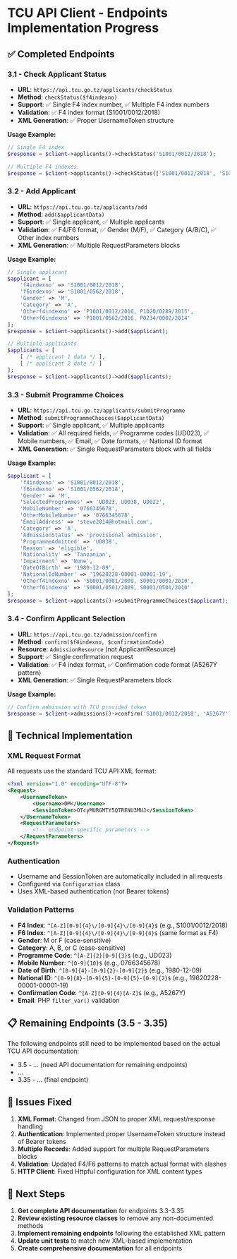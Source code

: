 # TCU API Client - Endpoints Implementation Progress

## ✅ Completed Endpoints

### 3.1 - Check Applicant Status
- **URL**: `https://api.tcu.go.tz/applicants/checkStatus`
- **Method**: `checkStatus($f4indexno)`
- **Support**: ✅ Single F4 index number, ✅ Multiple F4 index numbers
- **Validation**: ✅ F4 index format (S1001/0012/2018)
- **XML Generation**: ✅ Proper UsernameToken structure

**Usage Example:**
```php
// Single F4 index
$response = $client->applicants()->checkStatus('S1001/0012/2018');

// Multiple F4 indexes
$response = $client->applicants()->checkStatus(['S1001/0012/2018', 'S1001/0015/2016']);
```

### 3.2 - Add Applicant
- **URL**: `https://api.tcu.go.tz/applicants/add`
- **Method**: `add($applicantData)`
- **Support**: ✅ Single applicant, ✅ Multiple applicants
- **Validation**: ✅ F4/F6 format, ✅ Gender (M/F), ✅ Category (A/B/C), ✅ Other index numbers
- **XML Generation**: ✅ Multiple RequestParameters blocks

**Usage Example:**
```php
// Single applicant
$applicant = [
    'f4indexno' => 'S1001/0012/2018',
    'f6indexno' => 'S1001/0562/2018',
    'Gender' => 'M',
    'Category' => 'A',
    'Otherf4indexno' => 'P1001/0012/2016, P1020/0289/2015',
    'Otherf6indexno' => 'P1001/0562/2016, P0234/0002/2014'
];
$response = $client->applicants()->add($applicant);

// Multiple applicants
$applicants = [
    [ /* applicant 1 data */ ],
    [ /* applicant 2 data */ ]
];
$response = $client->applicants()->add($applicants);
```

### 3.3 - Submit Programme Choices
- **URL**: `https://api.tcu.go.tz/applicants/submitProgramme`
- **Method**: `submitProgrammeChoices($applicantData)`
- **Support**: ✅ Single applicant, ✅ Multiple applicants
- **Validation**: ✅ All required fields, ✅ Programme codes (UD023), ✅ Mobile numbers, ✅ Email, ✅ Date formats, ✅ National ID format
- **XML Generation**: ✅ Single RequestParameters block with all fields

**Usage Example:**
```php
$applicant = [
    'f4indexno' => 'S1001/0012/2018',
    'f6indexno' => 'S1001/0562/2018',
    'Gender' => 'M',
    'SelectedProgrammes' => 'UD023, UD038, UD022',
    'MobileNumber' => '0766345678',
    'OtherMobileNumber' => '0766345678',
    'EmailAddress' => 'steve2014@hotmail.com',
    'Category' => 'A',
    'AdmissionStatus' => 'provisional admission',
    'ProgrammeAdmitted' => 'UD038',
    'Reason' => 'eligible',
    'Nationality' => 'Tanzanian',
    'Impairment' => 'None',
    'DateOfBirth' => '1980-12-09',
    'NationalIdNumber' => '19620228-00001-00001-19',
    'Otherf4indexno' => 'S0001/0001/2009, S0001/0001/2010',
    'Otherf6indexno' => 'S0001/0501/2009, S0001/0501/2010'
];
$response = $client->applicants()->submitProgrammeChoices($applicant);
```

### 3.4 - Confirm Applicant Selection
- **URL**: `https://api.tcu.go.tz/admission/confirm`
- **Method**: `confirm($f4indexno, $confirmationCode)`
- **Resource**: `AdmissionResource` (not ApplicantResource)
- **Support**: ✅ Single confirmation request
- **Validation**: ✅ F4 index format, ✅ Confirmation code format (A5267Y pattern)
- **XML Generation**: ✅ Single RequestParameters block

**Usage Example:**
```php
// Confirm admission with TCU provided token
$response = $client->admissions()->confirm('S1001/0012/2018', 'A5267Y');
```

## 🔧 Technical Implementation

### XML Request Format
All requests use the standard TCU API XML format:
```xml
<?xml version="1.0" encoding="UTF-8"?>
<Request>
    <UsernameToken>
        <Username>DM</Username>
        <SessionToken>OTcyMURGMTY5QTRENU3MUJ</SessionToken>
    </UsernameToken>
    <RequestParameters>
        <!-- endpoint-specific parameters -->
    </RequestParameters>
</Request>
```

### Authentication
- Username and SessionToken are automatically included in all requests
- Configured via `Configuration` class
- Uses XML-based authentication (not Bearer tokens)

### Validation Patterns
- **F4 Index**: `^[A-Z][0-9]{4}\/[0-9]{4}\/[0-9]{4}$` (e.g., S1001/0012/2018)
- **F6 Index**: `^[A-Z][0-9]{4}\/[0-9]{4}\/[0-9]{4}$` (same format as F4)
- **Gender**: M or F (case-sensitive)
- **Category**: A, B, or C (case-sensitive)
- **Programme Code**: `^[A-Z]{2}[0-9]{3}$` (e.g., UD023)
- **Mobile Number**: `^[0-9]{10}$` (e.g., 0766345678)
- **Date of Birth**: `^[0-9]{4}-[0-9]{2}-[0-9]{2}$` (e.g., 1980-12-09)
- **National ID**: `^[0-9]{8}-[0-9]{5}-[0-9]{5}-[0-9]{2}$` (e.g., 19620228-00001-00001-19)
- **Confirmation Code**: `^[A-Z][0-9]{4}[A-Z]$` (e.g., A5267Y)
- **Email**: PHP `filter_var()` validation

## 📋 Remaining Endpoints (3.5 - 3.35)

The following endpoints still need to be implemented based on the actual TCU API documentation:

- 3.5 - ... (need API documentation for remaining endpoints)
- ...
- 3.35 - ... (final endpoint)

## 🚨 Issues Fixed

1. **XML Format**: Changed from JSON to proper XML request/response handling
2. **Authentication**: Implemented proper UsernameToken structure instead of Bearer tokens  
3. **Multiple Records**: Added support for multiple RequestParameters blocks
4. **Validation**: Updated F4/F6 patterns to match actual format with slashes
5. **HTTP Client**: Fixed Httpful configuration for XML content types

## 📝 Next Steps

1. **Get complete API documentation** for endpoints 3.3-3.35
2. **Review existing resource classes** to remove any non-documented methods
3. **Implement remaining endpoints** following the established XML pattern
4. **Update unit tests** to match new XML-based implementation
5. **Create comprehensive documentation** for all endpoints